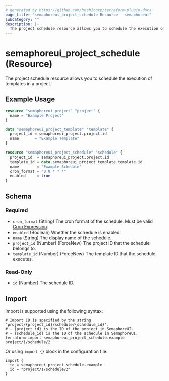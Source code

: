 ```yaml
---
# generated by https://github.com/hashicorp/terraform-plugin-docs
page_title: "semaphoreui_project_schedule Resource - semaphoreui"
subcategory: ""
description: |-
  The project schedule resource allows you to schedule the execution of templates in a project.
---
```


# semaphoreui_project_schedule (Resource)

The project schedule resource allows you to schedule the execution of templates in a project.

## Example Usage

```terraform
resource "semaphoreui_project" "project" {
  name = "Example Project"
}

data "semaphoreui_project_template" "template" {
  project_id = semaphoreui_project.project.id
  name       = "Example Template"
}

resource "semaphoreui_project_schedule" "schedule" {
  project_id  = semaphoreui_project.project.id
  template_id = data.semaphoreui_project_template.template.id
  name        = "Example Schedule"
  cron_format = "0 0 * * *"
  enabled     = true
}
```

<!-- schema generated by tfplugindocs -->
## Schema

### Required

- `cron_format` (String) The cron format of the schedule. Must be valid [Cron Expression](https://github.com/adhocore/gronx?tab=readme-ov-file#cron-expression).
- `enabled` (Boolean) Whether the schedule is enabled.
- `name` (String) The display name of the schedule.
- `project_id` (Number) (ForceNew) The project ID that the schedule belongs to.
- `template_id` (Number) (ForceNew) The template ID that the schedule executes.

### Read-Only

- `id` (Number) The schedule ID.

## Import

Import is supported using the following syntax:

```shell
# Import ID is specified by the string "project/{project_id}/schedule/{schedule_id}".
# - {project_id} is the ID of the project in SemaphoreUI.
# - {schedule_id} is the ID of the schedule in SemaphoreUI.
terraform import semaphoreui_project_schedule.example project/1/schedule/2
```
Or using `import {}` block in the configuration file:
```hcl
import {
  to = semaphoreui_project_schedule.example
  id = "project/1/schedule/2"
}
```
